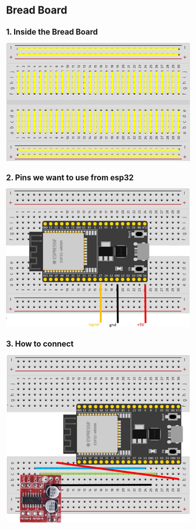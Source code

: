 # Bread Board

## 1. Inside the Bread Board
![image](<WhatsApp Image 2023-10-25 at 14.43.34_d94d22f8.jpg>)

## 2. Pins we want to use from esp32
![Alt text](<WhatsApp Image 2023-10-25 at 14.09.16_718b7c46.jpg>)

## 3. How to connect
![Alt text](<WhatsApp Image 2023-10-25 at 14.43.39_865b1113.jpg>)